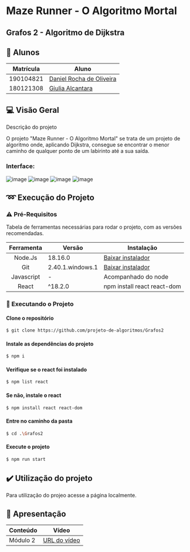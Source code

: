 # Maze Runner - O Algoritmo Mortal

## Grafos 2 - Algoritmo de Dijkstra

## 👥 Alunos

| Matrícula | Aluno                                                      |
| --------- | ---------------------------------------------------------- |
| 190104821	| [Daniel Rocha de Oliveira](https://github.com/DanRocha18)  |
| 180121308 | [Giulia Alcantara](https://github.com/alcantaragiubs)      |
 
 ##  💻 Visão Geral

<p> Descrição do projeto </p>

O projeto "Maze Runner - O Algoritmo Mortal" se trata de um projeto de algoritmo onde, aplicando Dijkstra, consegue se encontrar o menor caminho de qualquer ponto de um labirinto até a sua saída.

### Interface: 

![image](https://github.com/projeto-de-algoritmos/Grafos2_MazeRunner/assets/54143767/c5a7c80e-982c-412c-bde6-22c178732921)
![image](https://github.com/projeto-de-algoritmos/Grafos2_MazeRunner/assets/54143767/0bf42d3c-530c-4b1a-92ef-2172e10c9e70)
![image](https://github.com/projeto-de-algoritmos/Grafos2_MazeRunner/assets/54143767/7c4104f6-8b9c-4b6e-b544-711aff07ff62)
![image](https://github.com/projeto-de-algoritmos/Grafos2_MazeRunner/assets/54143767/8383782e-3543-44fe-b9bc-b0d73cf13b45)



## ➿ Execução do Projeto

### ⚠️ Pré-Requisitos 

Tabela de ferramentas necessárias para rodar o projeto, com as versões recomendadas.

| Ferramenta | Versão | Instalação |
| :-------: | ----------- | -------------------------------------------------------- |
| Node.Js | 18.16.0 | [Baixar instalador](https://nodejs.org/) |
| Git | 2.40.1.windows.1 | [Baixar instalador](https://git-scm.com/) |
| Javascript | - | Acompanhado do node |
| React | ^18.2.0 | npm install react react-dom |


### 🔂 Executando o Projeto

#### Clone o repositório

```bash 
$ git clone https://github.com/projeto-de-algoritmos/Grafos2
```

#### Instale as dependências do projeto

```bash 
$ npm i
```

#### Verifique se o react foi instalado

```bash 
$ npm list react
```

#### Se não, instale o react

```bash 
$ npm install react react-dom
```

#### Entre no caminho da pasta

```bash
$ cd .\Grafos2
```

#### Execute o projeto 

```bash 
$ npm run start
```

## ✔️ Utilização do projeto
Para utilização do projeo acesse a página localmente.

## 🔗 Apresentação

  | Conteúdo | Vídeo                                                                                         |
  | -------- | --------------------------------------------------------------------------------------------- |
  | Módulo 2 | [URL do vídeo](https://unbbr.sharepoint.com/:v:/s/EuSozinho273/EQk5_NE5KBhGgtBl_dG217kBB9r6ZI8p1iqaI9dA9aOjfw?e=aQnVpW&nav=eyJyZWZlcnJhbEluZm8iOnsicmVmZXJyYWxBcHAiOiJTdHJlYW1XZWJBcHAiLCJyZWZlcnJhbFZpZXciOiJTaGFyZURpYWxvZyIsInJlZmVycmFsQXBwUGxhdGZvcm0iOiJXZWIiLCJyZWZlcnJhbE1vZGUiOiJ2aWV3In19)                                                        |
 
